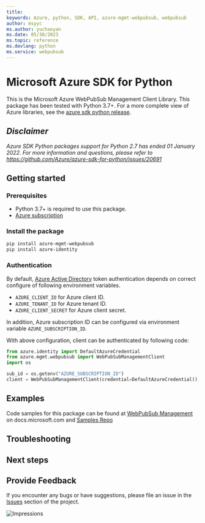 ```yaml
---
title: 
keywords: Azure, python, SDK, API, azure-mgmt-webpubsub, webpubsub
author: msyyc
ms.author: yuchaoyan
ms.date: 05/30/2023
ms.topic: reference
ms.devlang: python
ms.service: webpubsub
---
```

# Microsoft Azure SDK for Python

This is the Microsoft Azure WebPubSub Management Client Library.
This package has been tested with Python 3.7+.
For a more complete view of Azure libraries, see the [azure sdk python release](https://aka.ms/azsdk/python/all).

## _Disclaimer_

_Azure SDK Python packages support for Python 2.7 has ended 01 January 2022. For more information and questions, please refer to https://github.com/Azure/azure-sdk-for-python/issues/20691_

## Getting started

### Prerequisites

- Python 3.7+ is required to use this package.
- [Azure subscription](https://azure.microsoft.com/free/)

### Install the package

```bash
pip install azure-mgmt-webpubsub
pip install azure-identity
```

### Authentication

By default, [Azure Active Directory](https://aka.ms/awps/aad) token authentication depends on correct configure of following environment variables.

- `AZURE_CLIENT_ID` for Azure client ID.
- `AZURE_TENANT_ID` for Azure tenant ID.
- `AZURE_CLIENT_SECRET` for Azure client secret.

In addition, Azure subscription ID can be configured via environment variable `AZURE_SUBSCRIPTION_ID`.

With above configuration, client can be authenticated by following code:

```python
from azure.identity import DefaultAzureCredential
from azure.mgmt.webpubsub import WebPubSubManagementClient
import os

sub_id = os.getenv("AZURE_SUBSCRIPTION_ID")
client = WebPubSubManagementClient(credential=DefaultAzureCredential(), subscription_id=sub_id)
```

## Examples


Code samples for this package can be found at [WebPubSub Management](/samples/browse/?languages=python&term=Getting%20started%20-%20Managing&terms=Getting%20started%20-%20Managing) on docs.microsoft.com and [Samples Repo](https://aka.ms/azsdk/python/mgmt/samples)


## Troubleshooting

## Next steps

## Provide Feedback

If you encounter any bugs or have suggestions, please file an issue in the
[Issues](https://github.com/Azure/azure-sdk-for-python/issues)
section of the project. 


![Impressions](https://azure-sdk-impressions.azurewebsites.net/api/impressions/azure-sdk-for-python%2Fazure-mgmt-webpubsub%2FREADME.png)

